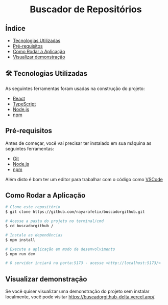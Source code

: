 <h1 align="center">Buscador de Repositórios</h1>

## Índice

- [Tecnologias Utilizadas](#tecnologias-utilizadas)
- [Pré-requisitos](#pré-requisitos)
- [Como Rodar a Aplicação](#como-rodar-a-aplicação)
- [Visualizar demonstração](#visualizar-demonstracao)

## 🛠 Tecnologias Utilizadas

As seguintes ferramentas foram usadas na construção do projeto:

- [React](https://reactjs.org/)
- [TypeScript](https://www.typescriptlang.org/)
- [Node.js](https://nodejs.org/en/)
- [npm](https://www.npmjs.com/)

## Pré-requisitos

Antes de começar, você vai precisar ter instalado em sua máquina as seguintes ferramentas:
- [Git](https://git-scm.com)
- [Node.js](https://nodejs.org/en/)
- [npm](https://www.npmjs.com/)

Além disto é bom ter um editor para trabalhar com o código como [VSCode](https://code.visualstudio.com/)

## Como Rodar a Aplicação

```bash
# Clone este repositório
$ git clone https://github.com/nayarafelix/buscadorgithub.git

# Acesse a pasta do projeto no terminal/cmd
$ cd buscadorgithub /

# Instale as dependências
$ npm install

# Execute a aplicação em modo de desenvolvimento
$ npm run dev

# O servidor inciará na porta:5173 - acesse <http://localhost:5173/>
```
## Visualizar demonstração

Se você quiser visualizar uma demonstração do projeto sem instalar localmente, você pode visitar https://buscadorgithub-delta.vercel.app/.
